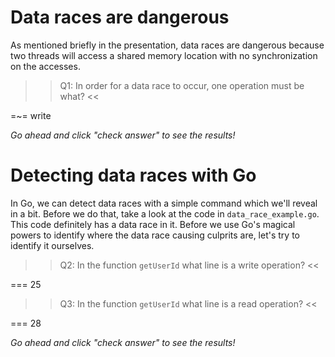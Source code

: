 # Data races are dangerous
As mentioned briefly in the presentation, data races are dangerous because two threads will access a shared memory location with no synchronization on the accesses.

>>Q1: In order for a data race to occur, one operation must be what? <<

=~= write

*Go ahead and click "check answer" to see the results!* 

# Detecting data races with Go
In Go, we can detect data races with a simple command which we'll reveal in a bit. Before we do that, take a look at the code in `data_race_example.go`. This code definitely has a data race in it. Before we use Go's magical powers to identify where the data race causing culprits are, let's try to identify it ourselves.

>>Q2: In the function `getUserId` what line is a write operation? <<

=== 25

>>Q3: In the function `getUserId` what line is a read operation? <<

=== 28

*Go ahead and click "check answer" to see the results!* 